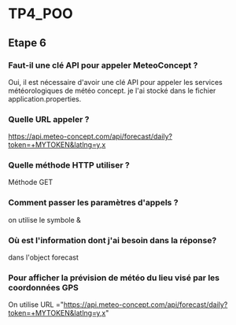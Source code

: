# TP4_POO
## Etape 6
###  Faut-il une clé API pour appeler MeteoConcept ?
Oui, il est nécessaire d'avoir une clé API pour appeler les services météorologiques de météo concept. je l'ai stocké dans le fichier application.properties.
### Quelle URL appeler ?
https://api.meteo-concept.com/api/forecast/daily?token=+MYTOKEN&latlng=y,x
### Quelle méthode HTTP utiliser ?
Méthode GET
###  Comment passer les paramètres d'appels ?
on utilise le symbole &
### Où est l'information dont j'ai besoin dans la réponse?
dans l'object forecast
###  Pour afficher la prévision de météo du lieu visé par les coordonnées GPS
On utilise URL ="https://api.meteo-concept.com/api/forecast/daily?token=+MYTOKEN&latlng=y,x"

